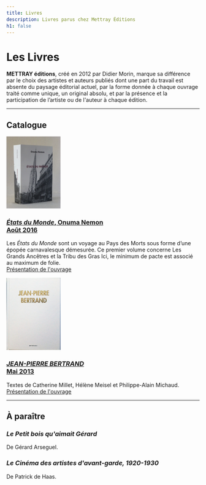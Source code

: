 ```yaml
---
title: Livres
description: Livres parus chez Mettray Éditions
h1: false
---
```


# Les Livres

<strong><span class="mettray">METTRAY</span> éditions</strong>, créé en 2012 par Didier Morin, marque sa différence par le choix des artistes et auteurs publiés dont une part du travail est absente du paysage éditorial actuel, par la forme donnée à chaque ouvrage traité comme unique, un original absolu, et par la présence et la participation de l’artiste ou de l'auteur à chaque édition.

---

## Catalogue

<p class="clear no-margin"><img class="right" width="141" height="188" src="/files/livre-on/couverture-on.jpg" alt="États du Monde, Onuma Nemon"></p>

### [_États du Monde_, Onuma Nemon<br><span class="date">Août 2016</span>](/etats-du-monde)

Les _États du Monde_ sont un voyage au Pays des Morts sous forme d’une épopée carnavalesque démesurée. Ce premier volume concerne Les Grands Ancêtres et la Tribu des Gras Ici, le minimum de pacte est associé au maximum de folie.  
[Présentation de l'ouvrage](/etats-du-monde)


<p class="clear no-margin"><img class="right" width="141" height="188" src="/files/livre-jpb/couverture.jpg" alt="JEAN-PIERRE BERTRAND"></p>

### [_JEAN-PIERRE BERTRAND_<br><span class="date">Mai 2013</span>](/jean-pierre-bertrand)

Textes de Catherine Millet, Hélène Meisel et Philippe-Alain Michaud.  
[Présentation de l'ouvrage](/jean-pierre-bertrand)

---

## À paraître

### _Le Petit bois qu'aimait Gérard_

De Gérard Arseguel.

### _Le Cinéma des artistes d'avant-garde, 1920-1930_

De Patrick de Haas.
